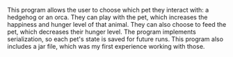 This program allows the user to choose which pet they interact with: a hedgehog or an orca. They can play with the pet, which increases the happiness and hunger level of that animal. They can also choose to feed the pet, which decreases their hunger level. The program implements serialization, so each pet's state is saved for future runs. This program also includes a jar file, which was my first experience working with those.
